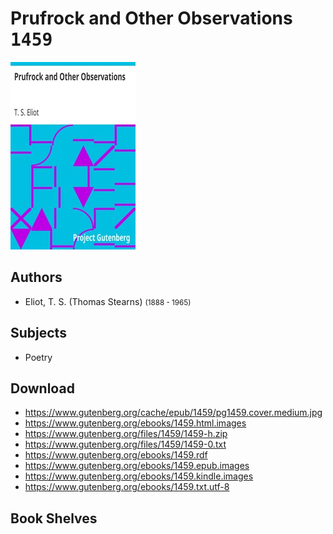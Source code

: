 # Prufrock and Other Observations <kbd>1459</kbd>

![](./cover.medium.jpg "")

## Authors


 - Eliot, T. S. (Thomas Stearns) <small>(1888 - 1965)</small>

## Subjects


 - Poetry

## Download


 - https://www.gutenberg.org/cache/epub/1459/pg1459.cover.medium.jpg
 - https://www.gutenberg.org/ebooks/1459.html.images
 - https://www.gutenberg.org/files/1459/1459-h.zip
 - https://www.gutenberg.org/files/1459/1459-0.txt
 - https://www.gutenberg.org/ebooks/1459.rdf
 - https://www.gutenberg.org/ebooks/1459.epub.images
 - https://www.gutenberg.org/ebooks/1459.kindle.images
 - https://www.gutenberg.org/ebooks/1459.txt.utf-8

## Book Shelves


